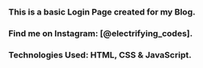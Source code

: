 ### This is a basic Login Page created for my Blog.

### Find me on Instagram: [@electrifying_codes].

### Technologies Used: HTML, CSS & JavaScript.

[Instagram]:https://www.instagram.com/electrifying_codes

